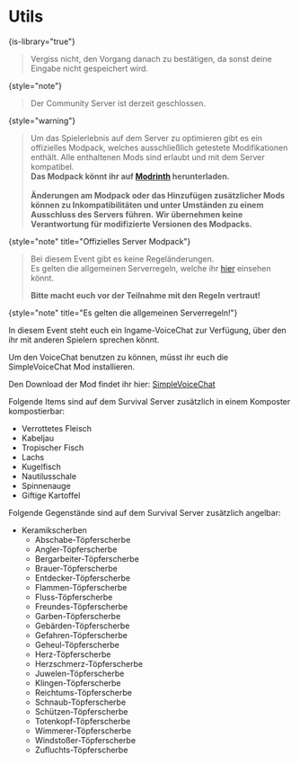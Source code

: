 # Utils

{is-library="true"}

<snippet id="remember-confirmation">

> Vergiss nicht, den Vorgang danach zu bestätigen, da sonst deine Eingabe nicht gespeichert wird.
>
{style="note"}

</snippet>

<snippet id="survival-closed">

> Der Community Server ist derzeit geschlossen.
>
{style="warning"}

</snippet>

<snippet id="mod-pack">

> Um das Spielerlebnis auf dem Server zu optimieren gibt es ein offizielles Modpack, welches
> ausschließlich getestete
> Modifikationen enthält.
> Alle enthaltenen Mods sind erlaubt und mit dem Server kompatibel.
> \
> **Das Modpack könnt ihr
auf [Modrinth](https://modrinth.com/modpack/castcrafter-survival-server "Klicke, um zum Modpack zu gelangen!")
herunterladen.**
> \
> \
> **Änderungen am Modpack oder das Hinzufügen zusätzlicher Mods können zu Inkompatibilitäten und
unter Umständen zu einem Ausschluss des Servers führen.**
> **Wir übernehmen keine Verantwortung für modifizierte Versionen des Modpacks.**
>
{style="note" title="Offizielles Server Modpack"}

</snippet>

<snippet id="no-rules-changed">

> Bei diesem Event gibt es keine Regeländerungen. \
> Es gelten die allgemeinen Serverregeln, welche ihr [hier](rules.md) einsehen k&ouml;nnt.
>
> **Bitte macht euch vor der Teilnahme mit den Regeln vertraut!**
>
{style="note" title="Es gelten die allgemeinen Serverregeln!"}

</snippet>

<snippet id="compostable-items">

<snippet id="voicechat-available">

In diesem Event steht euch ein Ingame-VoiceChat zur Verfügung, über den ihr mit anderen Spielern
sprechen könnt.

Um den VoiceChat benutzen zu können, müsst ihr euch die SimpleVoiceChat Mod installieren.

Den Download der Mod findet ihr
hier: [SimpleVoiceChat](https://modrinth.com/plugin/simple-voice-chat)

</snippet>

Folgende Items sind auf dem Survival Server zusätzlich in einem Komposter kompostierbar:

- Verrottetes Fleisch
- Kabeljau
- Tropischer Fisch
- Lachs
- Kugelfisch
- Nautilusschale
- Spinnenauge
- Giftige Kartoffel

</snippet>

<snippet id="additionally-fishing-loot">

Folgende Gegenstände sind auf dem Survival Server zusätzlich angelbar:

- Keramikscherben
    - Abschabe-Töpferscherbe
    - Angler-Töpferscherbe
    - Bergarbeiter-Töpferscherbe
    - Brauer-Töpferscherbe
    - Entdecker-Töpferscherbe
    - Flammen-Töpferscherbe
    - Fluss-Töpferscherbe
    - Freundes-Töpferscherbe
    - Garben-Töpferscherbe
    - Gebärden-Töpferscherbe
    - Gefahren-Töpferscherbe
    - Geheul-Töpferscherbe
    - Herz-Töpferscherbe
    - Herzschmerz-Töpferscherbe
    - Juwelen-Töpferscherbe
    - Klingen-Töpferscherbe
    - Reichtums-Töpferscherbe
    - Schnaub-Töpferscherbe
    - Schützen-Töpferscherbe
    - Totenkopf-Töpferscherbe
    - Wimmerer-Töpferscherbe
    - Windstoßer-Töpferscherbe
    - Zufluchts-Töpferscherbe

</snippet>
